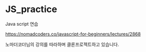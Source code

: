 # JS_practice
Java script 연습

https://nomadcoders.co/javascript-for-beginners/lectures/2868

노마더코더님의 강의를 따라하며 클론프로젝트하고 있습니다.
